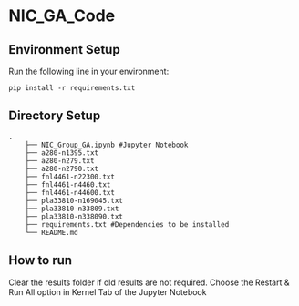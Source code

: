 # NIC_GA_Code

## Environment Setup
Run the following line in your environment:

    pip install -r requirements.txt
## Directory Setup
    .
        ├── NIC_Group_GA.ipynb #Jupyter Notebook
        ├── a280-n1395.txt   
        ├── a280-n279.txt
        ├── a280-n2790.txt
        ├── fnl4461-n22300.txt
        ├── fnl4461-n4460.txt
        ├── fnl4461-n44600.txt
        ├── pla33810-n169045.txt
        ├── pla33810-n33809.txt
        ├── pla33810-n338090.txt                 
        ├── requirements.txt #Dependencies to be installed
        └── README.md
## How to run
Clear the results folder if old results are not required. 
Choose the Restart & Run All option in Kernel Tab of the Jupyter Notebook
